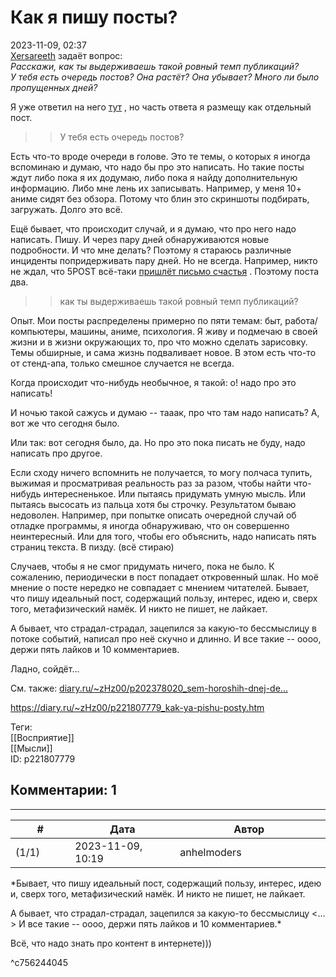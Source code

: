 Как я пишу посты?
=================

  
2023-11-09, 02:37  
  [Xersareeth](https://BurrowDeclassified.diary.ru "One more fang")  задаёт вопрос:   
  *Расскажи, как ты выдерживаешь такой ровный темп публикаций?   
 У тебя есть очередь постов? Она растёт? Она убывает? Много ли было пропущенных дней?*    
   
 Я уже ответил на него  [тут](Это%20что%20за%20асимметрия#^c756225411)  , но часть ответа я размещу как отдельный пост.   
   
 >>У тебя есть очередь постов?   
   
 Есть что-то вроде очереди в голове. Это те темы, о которых я иногда вспоминаю и думаю, что надо бы про это написать. Но такие посты ждут либо пока я их додумаю, либо пока я найду дополнительную информацию. Либо мне лень их записывать. Например, у меня 10+ аниме сидят без обзора. Потому что блин это скриншоты подбирать, загружать. Долго это всё.   
   
 Ещё бывает, что происходит случай, и я думаю, что про него надо написать. Пишу. И через пару дней обнаруживаются новые подробности. И что мне делать? Поэтому я стараюсь различные инциденты попридерживать пару дней. Но не всегда. Например, никто не ждал, что 5POST всё-таки  [пришлёт письмо счастья](Продолжение%20истории%20про%205POST)  . Поэтому поста два.   
   
 >>как ты выдерживаешь такой ровный темп публикаций?   
   
 Опыт. Мои посты распределены примерно по пяти темам: быт, работа/компьютеры, машины, аниме, психология. Я живу и подмечаю в своей жизни и в жизни окружающих то, про что можно сделать зарисовку. Темы обширные, и сама жизнь подваливает новое. В этом есть что-то от стенд-апа, только смешное случается не всегда.   
   
 Когда происходит что-нибудь необычное, я такой: о! надо про это написать!   
   
 И ночью такой сажусь и думаю -- тааак, про что там надо написать? А, вот же что сегодня было.   
   
 Или так: вот сегодня было, да. Но про это пока писать не буду, надо написать про другое.   
   
 Если сходу ничего вспомнить не получается, то могу полчаса тупить, выжимая и просматривая реальность раз за разом, чтобы найти что-нибудь интересненькое. Или пытаясь придумать умную мысль. Или пытаясь высосать из пальца хотя бы строчку. Результатом бываю недоволен. Например, при попытке описать очередной случай об отладке программы, я иногда обнаруживаю, что он совершенно неинтересный. Или для того, чтобы его объяснить, надо написать пять страниц текста. В пизду. (всё стираю)   
   
 Случаев, чтобы я не смог придумать ничего, пока не было. К сожалению, периодически в пост попадает откровенный шлак. Но моё мнение о посте нередко не совпадает с мнением читателей. Бывает, что пишу идеальный пост, содержащий пользу, интерес, идею и, сверх того, метафизический намёк. И никто не пишет, не лайкает.   
   
 А бывает, что страдал-страдал, зацепился за какую-то бессмыслицу в потоке событий, написал про неё скучно и длинно. И все такие -- оооо, держи пять лайков и 10 комментариев.   
   
 Ладно, сойдёт...   
   
 См. также:  [diary.ru/~zHz00/p202378020\_sem-horoshih-dnej-de...](Семь%20хороших%20дней.%20День%20никакой.)    
  
<https://diary.ru/~zHz00/p221807779_kak-ya-pishu-posty.htm>  
  
Теги:  
[[Восприятие]]  
[[Мысли]]  
ID: p221807779  


Комментарии: 1
--------------

  


---



|         #         |              Дата              |                     Автор                     |           ID           |
| --- | --- | --- | --- |
| (1/1) | 2023-11-09, 10:19 | anhelmoders | c756244045 |

  
   *Бывает, что пишу идеальный пост, содержащий пользу, интерес, идею и, сверх того, метафизический намёк. И никто не пишет, не лайкает.   
   
 А бывает, что страдал-страдал, зацепился за какую-то бессмыслицу <…> И все такие -- оооо, держи пять лайков и 10 комментариев.*  

   
  Всё, что надо знать про контент в интернете))) 

   
 ^c756244045